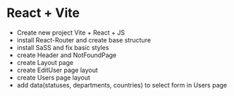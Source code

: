 # React + Vite

- Create new project Vite + React + JS
- install React-Router and create base structure
- install SaSS and fix basic styles
- create Header and NotFoundPage
- create Layout page
- create EditUser page layout
- create Users page layout
- add data(statuses, departments, countries) to select form in Users page

